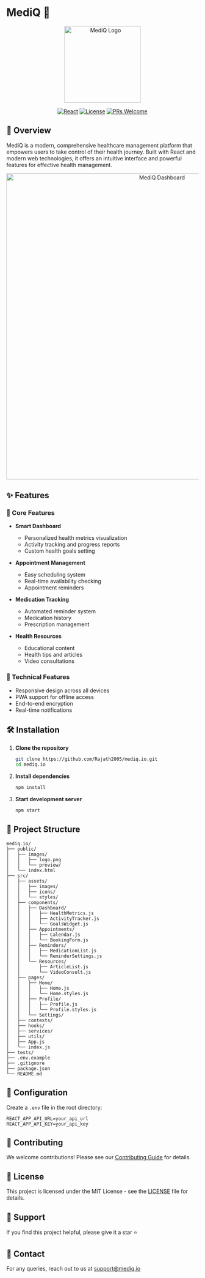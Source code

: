 # MediQ 🏥

<div align="center">
  <img src="D:\Mediq-website\mediq.io\src\components\images\logo.jpg" alt="MediQ Logo" width="200"/>
  
  [![React](https://img.shields.io/badge/React-18.0.0-blue.svg)](https://reactjs.org/)
  [![License](https://img.shields.io/badge/License-MIT-green.svg)](LICENSE)
  [![PRs Welcome](https://img.shields.io/badge/PRs-welcome-brightgreen.svg)](CONTRIBUTING.md)
</div>

## 🚀 Overview

MediQ is a modern, comprehensive healthcare management platform that empowers users to take control of their health journey. Built with React and modern web technologies, it offers an intuitive interface and powerful features for effective health management.

<div align="center">
  <img src="public/images/dashboard-preview.png" alt="MediQ Dashboard" width="800"/>
</div>

## ✨ Features

### 🎯 Core Features
- **Smart Dashboard**
  - Personalized health metrics visualization
  - Activity tracking and progress reports
  - Custom health goals setting

- **Appointment Management**
  - Easy scheduling system
  - Real-time availability checking
  - Appointment reminders
  
- **Medication Tracking**
  - Automated reminder system
  - Medication history
  - Prescription management

- **Health Resources**
  - Educational content
  - Health tips and articles
  - Video consultations

### 💫 Technical Features
- Responsive design across all devices
- PWA support for offline access
- End-to-end encryption
- Real-time notifications

## 🛠️ Installation

1. **Clone the repository**
   ```bash
   git clone https://github.com/Rajath2005/mediq.io.git
   cd mediq.io
   ```

2. **Install dependencies**
   ```bash
   npm install
   ```

3. **Start development server**
   ```bash
   npm start
   ```

## 📁 Project Structure

```
mediq.io/
├── public/
│   ├── images/
│   │   ├── logo.png
│   │   └── preview/
│   └── index.html
├── src/
│   ├── assets/
│   │   ├── images/
│   │   ├── icons/
│   │   └── styles/
│   ├── components/
│   │   ├── Dashboard/
│   │   │   ├── HealthMetrics.js
│   │   │   ├── ActivityTracker.js
│   │   │   └── GoalsWidget.js
│   │   ├── Appointments/
│   │   │   ├── Calendar.js
│   │   │   └── BookingForm.js
│   │   ├── Reminders/
│   │   │   ├── MedicationList.js
│   │   │   └── ReminderSettings.js
│   │   └── Resources/
│   │       ├── ArticleList.js
│   │       └── VideoConsult.js
│   ├── pages/
│   │   ├── Home/
│   │   │   ├── Home.js
│   │   │   └── Home.styles.js
│   │   ├── Profile/
│   │   │   ├── Profile.js
│   │   │   └── Profile.styles.js
│   │   └── Settings/
│   ├── contexts/
│   ├── hooks/
│   ├── services/
│   ├── utils/
│   ├── App.js
│   └── index.js
├── tests/
├── .env.example
├── .gitignore
├── package.json
└── README.md
```

## 🔧 Configuration

Create a `.env` file in the root directory:
```env
REACT_APP_API_URL=your_api_url
REACT_APP_API_KEY=your_api_key
```

## 🤝 Contributing

We welcome contributions! Please see our [Contributing Guide](CONTRIBUTING.md) for details.

## 📄 License

This project is licensed under the MIT License - see the [LICENSE](LICENSE) file for details.

## 🌟 Support

If you find this project helpful, please give it a star ⭐️

## 📧 Contact

For any queries, reach out to us at support@mediq.io
